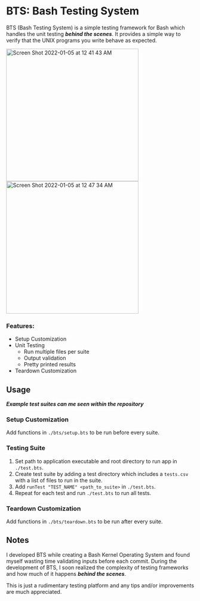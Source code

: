 # BTS: Bash Testing System

<!-- ABOUT THE PROJECT -->

BTS (Bash Testing System) is a simple testing framework for Bash which handles the unit testing ***behind the scenes***. It provides a simple way to verify that the UNIX programs you write behave as expected. 

<img width="354" alt="Screen Shot 2022-01-05 at 12 41 43 AM" src="https://user-images.githubusercontent.com/59782445/148166945-8d95af10-896e-464b-988a-b99068b08f29.png"> <img width="354" alt="Screen Shot 2022-01-05 at 12 47 34 AM" src="https://user-images.githubusercontent.com/59782445/148166919-d6a1a01f-52be-43f1-b226-725106b7af8c.png"> 

### Features:
* Setup Customization
* Unit Testing
  * Run multiple files per suite
  * Output validation 
  * Pretty printed results
* Teardown Customization

<!-- USAGE EXAMPLES -->
## Usage

***Example test suites can me seen within the repository***

### Setup Customization
Add functions in `./bts/setup.bts` to be run before every suite.
  
### Testing Suite
1. Set path to application executable and root directory to run app in `./test.bts`.
2. Create test suite by adding a test directory which includes a `tests.csv` with a list of files to run in the suite.
3. Add `runTest "TEST_NAME" <path_to_suite>` in `./test.bts`.
4. Repeat for each test and run `./test.bts` to run all tests. 

### Teardown Customization
Add functions in `./bts/teardown.bts` to be run after every suite.


## Notes 
I developed BTS while creating a Bash Kernel Operating System and found myself wasting time validating inputs before each commit. During the development of BTS, I soon realized the complexity of testing frameworks and how much of it happens ***behind the scenes***. 

This is just a rudimentary testing platform and any tips and/or improvements are much appreciated.


